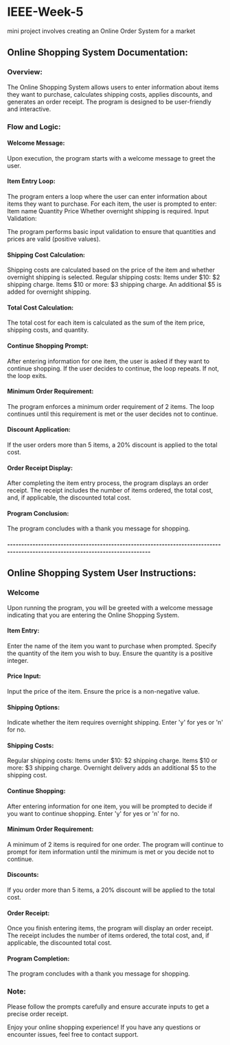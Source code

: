 # IEEE-Week-5
mini project involves creating an Online Order System for a market

## Online Shopping System Documentation:

### Overview:
The Online Shopping System allows users to enter information about items they want to purchase, calculates shipping costs, applies discounts, and generates an order receipt. The program is designed to be user-friendly and interactive.

### Flow and Logic:

#### Welcome Message:
Upon execution, the program starts with a welcome message to greet the user.

#### Item Entry Loop:
The program enters a loop where the user can enter information about items they want to purchase.
For each item, the user is prompted to enter:
Item name
Quantity
Price
Whether overnight shipping is required.
Input Validation:

The program performs basic input validation to ensure that quantities and prices are valid (positive values).

#### Shipping Cost Calculation:
Shipping costs are calculated based on the price of the item and whether overnight shipping is selected.
Regular shipping costs:
Items under $10: $2 shipping charge.
Items $10 or more: $3 shipping charge.
An additional $5 is added for overnight shipping.

#### Total Cost Calculation:
The total cost for each item is calculated as the sum of the item price, shipping costs, and quantity.

#### Continue Shopping Prompt:
After entering information for one item, the user is asked if they want to continue shopping.
If the user decides to continue, the loop repeats. If not, the loop exits.

#### Minimum Order Requirement:
The program enforces a minimum order requirement of 2 items. The loop continues until this requirement is met or the user decides not to continue.

#### Discount Application:
If the user orders more than 5 items, a 20% discount is applied to the total cost.

#### Order Receipt Display:
After completing the item entry process, the program displays an order receipt.
The receipt includes the number of items ordered, the total cost, and, if applicable, the discounted total cost.

#### Program Conclusion:
The program concludes with a thank you message for shopping.


#### -------------------------------------------------------------------------------------------------------------------------------


## Online Shopping System User Instructions:

### Welcome
Upon running the program, you will be greeted with a welcome message indicating that you are entering the Online Shopping System.

#### Item Entry:
Enter the name of the item you want to purchase when prompted.
Specify the quantity of the item you wish to buy. Ensure the quantity is a positive integer.

#### Price Input:
Input the price of the item. Ensure the price is a non-negative value.

#### Shipping Options:
Indicate whether the item requires overnight shipping.
Enter 'y' for yes or 'n' for no.

#### Shipping Costs:
Regular shipping costs:
Items under $10: $2 shipping charge.
Items $10 or more: $3 shipping charge.
Overnight delivery adds an additional $5 to the shipping cost.

#### Continue Shopping:
After entering information for one item, you will be prompted to decide if you want to continue shopping.
Enter 'y' for yes or 'n' for no.

#### Minimum Order Requirement:
A minimum of 2 items is required for one order. The program will continue to prompt for item information until the minimum is met or you decide not to continue.

#### Discounts:
If you order more than 5 items, a 20% discount will be applied to the total cost.

#### Order Receipt:
Once you finish entering items, the program will display an order receipt.
The receipt includes the number of items ordered, the total cost, and, if applicable, the discounted total cost.

#### Program Completion:
The program concludes with a thank you message for shopping. 

### Note:
Please follow the prompts carefully and ensure accurate inputs to get a precise order receipt.


Enjoy your online shopping experience! If you have any questions or encounter issues, feel free to contact support.
